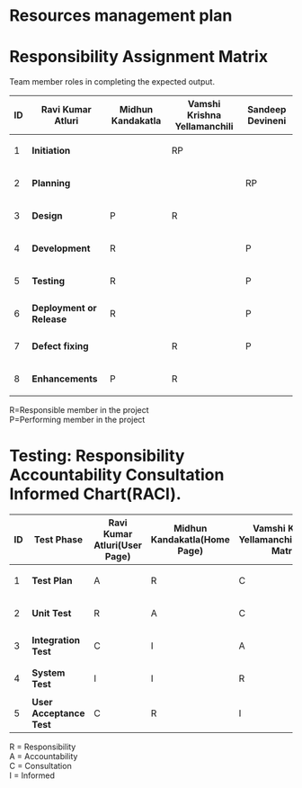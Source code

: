 # Resources management plan

# Responsibility Assignment Matrix

Team member roles in completing the expected output.


ID|Ravi Kumar Atluri| Midhun Kandakatla | Vamshi Krishna Yellamanchili | Sandeep Devineni |
---|---|---|---|---|
1 | **Initiation** | |<p>RP</p>| |
2 | **Planning**   | | |<p> RP</p>|
3 | **Design**|<p>P</p>|<p>R</p>| |
4 | **Development**|<p>R</p>| | <p>P</p>|
5 | **Testing**|<p>R</p>| | <p>P</p>|
6 | **Deployment or Release**| <p>R</p>| |<p>P</p> |
7 | **Defect fixing**| | <p>R</p>|<p>P</p>|
8 | **Enhancements**|<p>P</p> |<p>R</p> | |

R=Responsible member in the project <br/>
P=Performing member in the project <br/>

# Testing: Responsibility Accountability Consultation Informed Chart(RACI).



ID|Test Phase|Ravi Kumar Atluri(User Page)|Midhun Kandakatla(Home Page)|Vamshi Krishna Yellamanchili(Process Matrix)|Sandeep Devineni(Quiz Portal)|
---|---|---|---|---|---|
1 | **Test Plan** |<p>A</p>|<p>R</p>|<p>C</p>|<p>I</p>|
2 | **Unit Test**  |<p>R</p>|<p>A</p>|<p>C</p>|<p>I</p>|
3 | **Integration Test**|<p>C</p>|<p>I</p>|<p>A</p>|<p>R</p> |
4 | **System Test**| <p>I</p>|<p>I</p> |<p>R</p>|<p>A</p> |
5 | **User Acceptance Test**|<p>C</p> | <p>R</p>|<p>I </p>| <p>R</p>|

R = Responsibility<br/>
A = Accountability<br/>
C = Consultation<br/>
I = Informed<br/>


